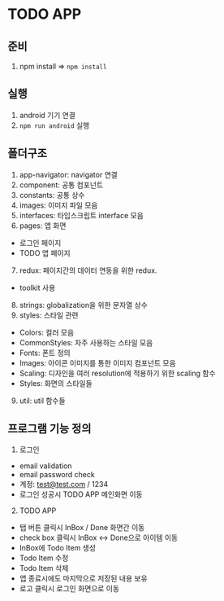 # TODO APP

## 준비
1. npm install => `npm install`

## 실행
1. android 기기 연결
2. `npm run android` 실행

## 폴더구조
1. app-navigator: navigator 연결
2. component: 공통 컴포넌트
3. constants: 공통 상수
4. images: 이미지 파일 모음
5. interfaces: 타입스크립트 interface 모음
6. pages: 앱 화면
 - 로그인 페이지
 - TODO 앱 페이지 
7. redux: 페이지간의 데이터 연동을 위한 redux.
  - toolkit 사용
8. strings: globalization을 위한 문자열 상수
8. styles: 스타일 관련
  - Colors: 컬러 모음
  - CommonStyles: 자주 사용하는 스타일 모음
  - Fonts: 폰트 정의
  - Images: 아이콘 이미지를 통한 이미지 컴포넌트 모음
  - Scaling: 디자인을 여러 resolution에 적용하기 위한 scaling 함수
  - Styles: 화면의 스타일들
9. util: util 함수들

## 프로그램 기능 정의
1. 로그인
  - email validation
  - email password check
   - 계정: test@test.com / 1234
  - 로그인 성공시 TODO APP 메인화면 이동
2. TODO APP
  - 탭 버튼 클릭시 InBox / Done 화면간 이동
  - check box 클릭시 InBox <-> Done으로 아이템 이동
  - InBox에 Todo Item 생성
  - Todo Item 수정
  - Todo Item 삭제
  - 앱 종료시에도 마지막으로 저장된 내용 보유
  - 로고 클릭시 로그인 화면으로 이동
